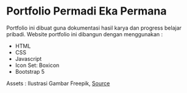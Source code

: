 # Portfolio Permadi Eka Permana

Portfolio ini dibuat guna dokumentasi hasil karya dan progress belajar pribadi.
Website portfolio ini dibangun dengan menggunakan :
- HTML
- CSS
- Javascript
- Icon Set: Boxicon
- Bootstrap 5

Assets :
Ilustrasi Gambar Freepik, [Source](https://www.freepik.com/free-vector/code-typing-concept-illustration_9712737.htm#page=1&query=coding&position=31)

